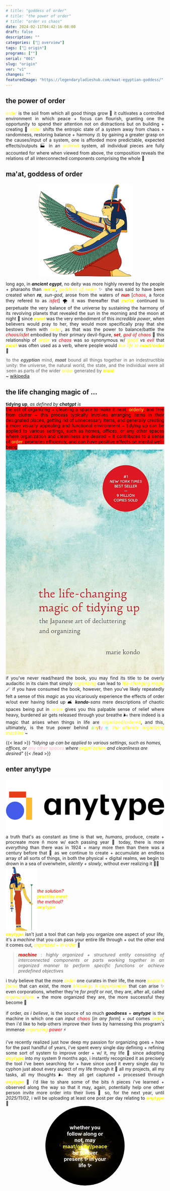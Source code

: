 ```yaml
---
# title: "goddess of order"
# title: "the power of order"
# title: "order vs chaos"
date: 2024-02-11T04:42:16-08:00
draft: false
description: ""
categories: ["🦅 overview"]
tags: ["🗿 origin"]
programs: [""]
serial: "001"
slug: "origin"
ver: "v1"
changes: ""
featuredImage: "https://legendaryladieshub.com/maat-egyptian-goddess/"
---
```


## the power of order

<p style="padding: 0; margin: 0 0 0 0; text-align: justify"> <span style="color: yellow;">order</span> is the soil from which all good things grow 🌱 it cultivates a controlled environment in which peace + focus can flourish, granting one the opportunity to spend their attention not on distractions but on building + creating 💐 <span style="color: yellow;">order</span> shifts the entropic state of a system away from chaos + randomness, restoring balance + harmony ⚖️ by gaining a greater grasp on the causes/input of a system, one is afforded more predictable, expected effects/outputs 🏭 in an <span style="color: yellow;">ordered</span> system, all individual pieces are fully accounted for where when viewed from above, the composition reveals the relations of all interconnected components comprising the whole 🧩

## ma'at, goddess of order

<div id="maat" style="display: block;">

  <div id="maat1">
    <img src="img/maat-wings-icon-left.png" alt="Additional Image 2" width="300" style="display: block; margin: auto;">
  </div>

  <div id="maat2">
    <p style="padding: 0; margin: 12px 0 0 0; text-align: justify">long ago, in <b><i>ancient egypt</i></b>, no deity was more highly revered by the people + pharaohs than <b><i style="color: yellow;">ma'at</i></b>, <i style="color: yellow;">goddess of order</i> ✨ she was said to have been created when <b><i>ra</i></b>, <i>sun-god</i>, arose from the waters of <b><i style="color:red;">nun</i></b> [<i style="color: red;">chaos</i>, a force they refered to as <i style="color: red;">isfet</i>] 🌪 it was thereafter that <b><i style="color: yellow;">ma'at</i></b> continued to perpetuate the very balance of the universe by sustaining the harmony of its revolving planets that revealed the sun in the morning and the moon at night 🌛 since <b><i style="color: yellow;">maat</i></b> was the very embodiment of this <i>incredible power</i>, when believers would pray to her, they would more specifically pray that she bestows them with <span style="color: yellow;">order</span>, as that was the power to balance/battle the <i style="color: red;">chaos/isfet</i> embodied by their primary devil-figure, <b><i style="color: red;">set</i></b>, <i style="color: red;">god of chaos</i> 👹 this relationship of <i><span style="color: yellow;">order</span> vs <span style="color: red;">chaos</span></i> was so synonymous w/ <i><span style="color: yellow;">good</span> vs <span style="color: red;">evil</span></i> that <b><i style="color: yellow;">maat</i></b> was often used as a verb, where people would <i style="color: yellow;">live life in <b>maat/order</b></i> 🌟</p>
  </div>

  <div id="maat3">
    <blockquote style="padding: 0; margin: 12px 0 0 0; text-align: justify">
    to the <b><i>egyptian</i></b> mind, <b><i>maat</i></b> bound all things together in an indestructible unity: the universe, the natural world, the state, and the individual were all seen as parts of the wider <span style="color: yellow;">order</span> generated by <b><i style="color: yellow;">maat</i></b>
    </blockquote>
    ~ <a href="https://en.wikipedia.org/wiki/Maat" target="_blank">wikipedia </a>

  </div>

</div>


## the life changing magic of ...

<div id="kondo" style="display: block;">
    <div id="kondo1">
        <p style="padding: 0; margin: 6px 0 0 0; text-align: justify;"><b>tidying up</b>, <i>as defined by <b>chatgpt</b> is</i> <br>
        <mark style="background-color: red; color: black; padding: 0px; border-radius: 0px;">the act of organizing + cleaning a space to make it neat, <span style="color: yellow;">orderly</span>, and free from clutter ~ this process typically involves arranging items in their designated places, getting rid of unnecessary items, and generally creating a more visually appealing and functional environment ~ tidying up can be applied to various settings, such as homes, offices, or any other spaces where organization and cleanliness are desired ~ it contributes to a sense of <span style="color: yellow;">order</span>, promotes efficiency, and can have positive effects on mental well-being</mark></p>
    </div>
  <div id="kondo2">
    <img src="img/the life-changing magic of tidying up ~ the japanese art of decluttering and organizing.jpg" alt="book cover of marie kondo's book, the life-changing magic of tidying up ~ the japanese art of decluttering and organizing" >
  </div>
  <div id="kondo3">
    <p style="padding: 0; margin: 0 0 0 0; text-align: justify;">if you've never read/heard the book, you may find its title to be overly audacitic in its claim that simply <i style="color: yellow;">organizing</i> can lead to <i style="color: yellow;">life-changing magic</i> 🪄 if you have consumed the book, however, then you've likely repeatedly felt a sense of this <i>magic</i> as you vicariously experience the effects of order w/out ever having tidied up 🛋 <i><b>kondo</b>-sans</i> mere descriptions of chaotic spaces being put in <span style="color: yellow;">order</span> gives you this palpable sense of relief where heavy, burdened air gets released through your breathe 🌬 there indeed is a magic that arises when things in life are <span style="color: yellow;">organized/ordered</span>, and this, ultimately, is the true power behind <span style="color: chartreuse;">a</span><span style="color: yellow;">n</span><span style="color: orange;">y</span><span style="color: red;">t</span><span style="color: violet;">y</span><span style="color: azure;">p</span><span style="color: aqua;">e</span><i style="color: yellow;">, the ultimate organizing machine</i> ~
    </p>
  </div>
</div>

{{< lead >}}
*"tidying up can be applied to various settings, such as homes, offices, or <span style="color: lightpink;">any other spaces</span> where <span style="color: yellow;">organization</span> and cleanliness are desired"*
{{< /lead >}}



## enter anytype
<img src="img/anytype coa.webp" alt="old version of anytype logo and wordmark" width="700" style="display: block; margin: auto;">

<p style="padding: 0; margin: 0 0 0 0; text-align: justify;">a truth that's as constant as time is that we, <i>humans</i>,  produce, create + procreate more ñ more w/ each passing year 💫 today, there is more <i>everything</i> than there was in 1924 + many more then than there was a century before that 🗿 as we continue to create + accumulate an endless array of all sorts of things, in both the physical + digital realms, we begin to drown in a sea of overwhelm, <i>silently + slowly</i>, without ever realizing it 😵‍💫</p>

<div style="display: flex; justify-content: left; align-items: center;">
    <div id="maat pic">
        <img src="img/maat-icon-right.png" alt="old version of anytype logo and wordmark" width="100" style="display: flex; justify-content: center;  margin: auto;">
    </div>
    <div id="words">
        <i style="color: red;">the solution?</i> <br>
        <b style="color: yellow;">practice <i>maat</i></b> <br>
        <i style="color: red;">the method?</i> <br>
        <b style="color: yellow;"><i>anytype</i></b> <br>
    </div>
</div>

<p style="padding: 0; margin: 0 0 0 0; text-align: justify;"><b><i style="color: yellow;">anytype</i></b> isn't just a tool that can help you organize one aspect of your life, it's a <i>machine</i> that you can pass your entire life through + out the other end it comes out, <i style="color: yellow;">organized + in order</i> 🧮</p>

> <p style="padding: 0; margin: 0 0 0 0; text-align: justify;"><b style="color: red;"><i>machine</i></b> : <i>highly organized + structured entity consisting of interconnected components or parts working together in an organized manner to perform specific functions or achieve predefined objectives</i></p>


<p style="padding: 0; margin: 0 0 0 0; text-align: justify;">i truly believe that the more <i style="color: yellow;">order</i> one curates in their life, the more <i style="color: yellow;">peace ñ focus</i> that can exist, the more <i style="color: yellow;">blessings ñ opportunities</i> that can arise ✨ even corporations, whether they're <i>for profit</i> or <i>not</i>, they are, after all, called <i style="color: yellow;">organizations</i> + the more organized they are, the more successful they become 🍯</p><br>


<p style="padding: 0; margin: 0 0 0 0; text-align: justify;">if order, <i>as i believe</i>, is the source of so much <b><i>goodness</i></b> + <b><i>anytype</i></b> is the machine in which one can <i>input</i> <i style="color: red;">chaos</i> [<i>in any form</i>] + <i>out</i>  comes <i style="color: yellow;">order</i>, then i'd like to help others improve their lives by harnessing this program's immense <i style="color: yellow;">organizing</i> <i style="color: red;">power</i> ⚡️</p>
<br>
<p style="padding: 0; margin: 0 0 0 0; text-align: justify;">i've recently realized just how deep my passion for organizing goes + how for the past handful of years, i've spent every single day defining + refining some sort of system to improve order + w/ it, my life 🌟 since adopting <b><i style="color: yellow;">anytype</i></b> into my system 9 months ago, i instantly recognized it as precisely the tool i've been searching for + have since used it every single day to cyphon just about every aspect of my life through it 🧬 all my projects, all my tasks, all my thoughts 🌬 they all get captured + processed through <b><i style="color: yellow;">anytype</i></b> 💠 i'd like to share some of the bits ñ pieces i've learned + observed along the way so that it may, again, potentially help one other person invite more order into their lives 💛 so, for the next year, until <i>2025/11/02</i>, i will be uploading at least one post per day relating to <b><i style="color: yellow;">anytype</i></b> 🦎

<div style="display: flex; justify-content: center;">
<div style="position: relative; width: 50%;">
  <img src="img/swirling-gold-vortex.gif" alt="Image Description" style="width: 100%; border-radius: 50%;">
  <p style="position: absolute; top: 50%; left: 50%; transform: translate(-50%, -50%); color: white; font-size: 16px; font-weight: bold; text-align: center; margin: 0; padding: 0">
    whether you follow along or not, may <b style="color: yellow;">maat/order/peace</b> be forever present ✨ in your life ✨
  </p>
</div>
</div>


<!--



-->
